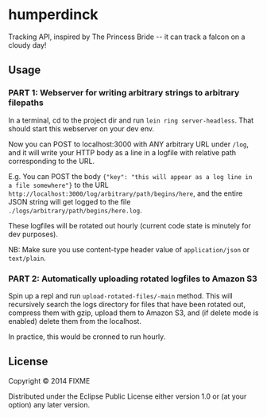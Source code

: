 # humperdinck

Tracking API, inspired by The Princess Bride -- it can track a falcon on a cloudy day!

## Usage

### PART 1: Webserver for writing arbitrary strings to arbitrary filepaths

In a terminal, cd to the project dir and run `lein ring
server-headless`. That should start this webserver on your dev env.

Now you can POST to localhost:3000 with ANY arbitrary URL under
`/log`, and it will write your HTTP body as a line in a logfile with
relative path corresponding to the URL.

E.g. You can POST the body `{"key": "this will appear as a log line in
a file somewhere"}` to the URL
`http://localhost:3000/log/arbitrary/path/begins/here`, and the entire
JSON string will get logged to the file
`./logs/arbitrary/path/begins/here.log`.

These logfiles will be rotated out hourly (current code state is
minutely for dev purposes).



NB: Make sure you use content-type header value of `application/json`
or `text/plain`.

### PART 2: Automatically uploading rotated logfiles to Amazon S3

Spin up a repl and run `upload-rotated-files/-main` method. This
will recursively search the logs directory for files that have been
rotated out, compress them with gzip, upload them to Amazon S3, and
(if delete mode is enabled) delete them from the localhost.

In practice, this would be cronned to run hourly.


## License

Copyright © 2014 FIXME

Distributed under the Eclipse Public License either version 1.0 or (at
your option) any later version.

